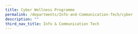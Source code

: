 ```yaml
---
title: Cyber Wellness Programme
permalink: /departments/Info-and-Communication-Tech/cyber
description: ""
third_nav_title: Info & Communication Tech
---
```

